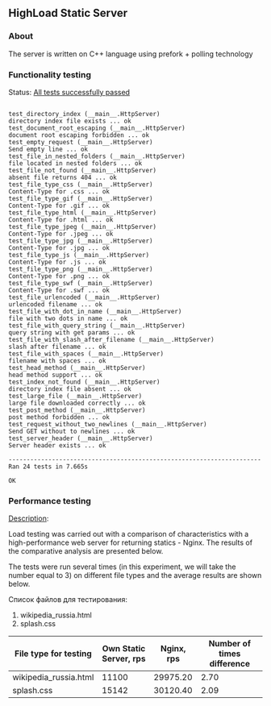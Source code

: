 ## HighLoad Static Server

### About 

The server is written on C++ language using prefork + polling technology

### Functionality testing

Status: <ins>All tests successfully passed</ins>

```

test_directory_index (__main__.HttpServer)
directory index file exists ... ok
test_document_root_escaping (__main__.HttpServer)
document root escaping forbidden ... ok
test_empty_request (__main__.HttpServer)
Send empty line ... ok
test_file_in_nested_folders (__main__.HttpServer)
file located in nested folders ... ok
test_file_not_found (__main__.HttpServer)
absent file returns 404 ... ok
test_file_type_css (__main__.HttpServer)
Content-Type for .css ... ok
test_file_type_gif (__main__.HttpServer)
Content-Type for .gif ... ok
test_file_type_html (__main__.HttpServer)
Content-Type for .html ... ok
test_file_type_jpeg (__main__.HttpServer)
Content-Type for .jpeg ... ok
test_file_type_jpg (__main__.HttpServer)
Content-Type for .jpg ... ok
test_file_type_js (__main__.HttpServer)
Content-Type for .js ... ok
test_file_type_png (__main__.HttpServer)
Content-Type for .png ... ok
test_file_type_swf (__main__.HttpServer)
Content-Type for .swf ... ok
test_file_urlencoded (__main__.HttpServer)
urlencoded filename ... ok
test_file_with_dot_in_name (__main__.HttpServer)
file with two dots in name ... ok
test_file_with_query_string (__main__.HttpServer)
query string with get params ... ok
test_file_with_slash_after_filename (__main__.HttpServer)
slash after filename ... ok
test_file_with_spaces (__main__.HttpServer)
filename with spaces ... ok
test_head_method (__main__.HttpServer)
head method support ... ok
test_index_not_found (__main__.HttpServer)
directory index file absent ... ok
test_large_file (__main__.HttpServer)
large file downloaded correctly ... ok
test_post_method (__main__.HttpServer)
post method forbidden ... ok
test_request_without_two_newlines (__main__.HttpServer)
Send GET without to newlines ... ok
test_server_header (__main__.HttpServer)
Server header exists ... ok

----------------------------------------------------------------------
Ran 24 tests in 7.665s

OK

```

### Performance testing

<ins>Description</ins>: <br/>

Load testing was carried out with a comparison of characteristics 
with a high-performance web server for returning statics - Nginx. 
The results of the comparative analysis are presented below.

The tests were run several times (in this experiment, we will take the number equal to 3) on different file types and the average results are shown below.

Список файлов для тестирования:

1) wikipedia_russia.html
2) splash.css

| **File type for testing** | **Own Static Server**, rps | **Nginx**, rps | **Number of times difference** |
|---------------------------|----------------------------|----------------|--------------------------------|
|   wikipedia_russia.html   | 11100                      | 29975.20       | 2.70                           |
|        splash.css         | 15142                      | 30120.40       | 2.09                           |

